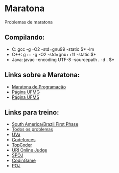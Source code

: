 # Maratona
Problemas de maratona

## Compilando:
 - C: gcc -g -O2 -std=gnu99 -static $* -lm
 - C++: g++ -g -O2 -std=gnu++11 -static $*
 - Java: javac -encoding UTF-8 -sourcepath . -d . $*

## Links sobre a Maratona:
 - [Maratona de Programação](http://maratona.ime.usp.br/)
 - [Página UFMG](http://wiki.maratona.dcc.ufmg.br/index.php/P%C3%A1gina_principal)
 - [Página UFMS](http://maratona.wp.facom.ufms.br/)

## Links para treino:
 - [South America/Brazil First Phase](http://maratona.ime.usp.br/antigas16.html)
 - [Todos os problemas](https://icpcarchive.ecs.baylor.edu/)
 - [UVa](https://uva.onlinejudge.org/)
 - [Codeforces](http://codeforces.com/)
 - [TopCoder](https://www.topcoder.com/)
 - [URI Online Judge](https://www.urionlinejudge.com.br/)
 - [SPOJ](https://spoj.com/)
 - [CodinGame](https://www.codingame.com/)
 - [POJ](http://poj.org/)